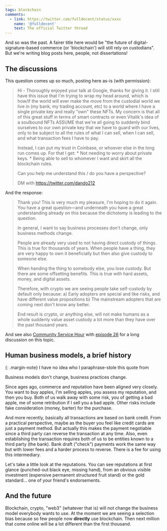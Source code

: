 ```yaml
---
tags: blockchain
comments:
  - link: https://twitter.com/fulldecent/status/xxxx
    name: '@fulldecent'
    text: The official Twitter thread
---
```


And so was the past. A fairer title here would be "the future of digital-signature-based commerce (or 'blockchain') will still rely on custodians". But we're writing blog posts here, people, not dissertations!

## The discussions

This question comes up so much, posting here as-is (with permission):

> Hi - Thoroughly enjoyed your talk at Google, thanks for giving it. I still have this issue that I'm trying to wrap my head around, which is how/if the world will ever make the move from the custodial world we live in (my bank, my trading account, etc) to a world where I have a single private key and really "own" these NFTs. My concern is that all of this great stuff in terms of smart contracts or even Vitalik's idea of a soulbound NFTs ASSUME that we're all going to suddenly bind ourselves to our own private key that we have to guard with our lives, only to be subject to all the rules of what I can sell, when I can sell, and what transaction fees I have to pay.
>
> Instead, I can put my trust in Coinbase, or whoever else in the long run comes up. For that I get: * Not needing to worry about private keys. * Being able to sell to whomever I want and skirt all the blockchain rules.
>
> Can you help me understand this / do you have a perspective?
>
> DM with https://twitter.com/dando212

And the response:

> Thank you! This is very much my pleasure, I'm hoping to do it again. You have a great question—and underneath you have a great understanding already on this because the dichotomy is leading to the question.
>
> In general, I want to say business processes don't change, only business methods change.
>
> People are already very used to not having direct custody of things. This is true for thousands of years. When people have a thing, they are very happy to own it beneficially but then also give custody to someone else.
>
> When handing the thing to somebody else, you lose custody. But there are some offsetting benefits. This is true with hard assets, money, and digital assets.
>
> Therefore, with crypto we are seeing people take self-custody by default only because: a) Early adopters are special and like risks, and have different value propositions b) The mainstream adopters that are coming next don't know any better.
>
> End result is crypto, or anything else, will not make humans as a whole suddenly value asset custody a lot more than they have over the past thousand years.

And see also [Community Service Hour](https://www.youtube.com/watch?v=A_wVSSXXGc8) with [episode 26](https://www.youtube.com/watch?v=A_wVSSXXGc8) for a long discussion on this topic.

## Human business models, a brief history

{: .margin-note}
I have no idea who I paraphrase-stole this quote from

Business models don't change, business practices change. 

Since ages ago, commerce and reputation have been aligned very closely. You want to buy apples, I'm selling apples, you assess my reputation, and then you buy. Both of us walk away with some risk, you of getting a bad apple, me of some retribution if I sell you a bad apple. Other risks include fake consideration (money, barter) for the purchase.

And more recently, basically all transactions are based on bank credit. From a practical perspective, maybe as the buyer you feel like credit cards are just a payment method. But actually this makes the payment negotiable since a third party can reverse the transaction at any time. Also, even establishing the transaction requires both of us to be entities known to a third party (the bank). Bank draft ("check") payments work the same way but with lower fees and a harder process to reverse. There is a fee for using this intermediary.

Let's take a little look at the reputations. You can see reputations at first glance (punched-out black eye, missing hand), from an obvious visible investment (expensive permanent structured fruit stand) or the gold standard... one of your friend's endorsements.

## And the future

Blockchain, crypto, "web3" (whatever that is) will not change the business model everybody wants to use. At the moment we are seeing a selection bias because so few people now **directly** use blockchain. Then next million that come online will be a lot different than the first thousand.